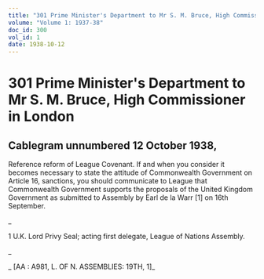 ```yaml
---
title: "301 Prime Minister's Department to Mr S. M. Bruce, High Commissioner in London"
volume: "Volume 1: 1937-38"
doc_id: 300
vol_id: 1
date: 1938-10-12
---
```


# 301 Prime Minister's Department to Mr S. M. Bruce, High Commissioner in London

## Cablegram unnumbered 12 October 1938,

Reference reform of League Covenant. If and when you consider it becomes necessary to state the attitude of Commonwealth Government on Article 16, sanctions, you should communicate to League that Commonwealth Government supports the proposals of the United Kingdom Government as submitted to Assembly by Earl de la Warr [1] on 16th September.

_

1 U.K. Lord Privy Seal; acting first delegate, League of Nations Assembly.

_

_ [AA : A981, L. OF N. ASSEMBLIES: 19TH, 1]_
